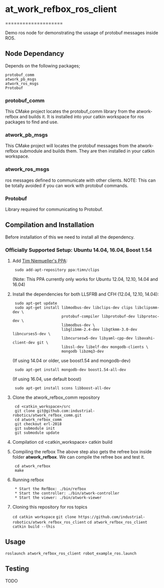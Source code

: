 # at_work_refbox_ros_client
====================

Demo ros node for demonstrating the ussage of protobuf messages inside ROS.

## Node Dependancy
Depends on the following packages;
```
protobuf_comm
atwork_pb_msgs
atwork_ros_msgs
Protobuf
```
### protobuf_comm

This CMake project locates the protobuf_comm library from the atwork-refbox and builds it.
It is installed into your catkin workspace for ros packages to find and use.


### atwork_pb_msgs

This CMake project will locates the protobuf messages from the atwork-refbox submodule and builds them. 
They are then installed in your catkin workspace.

### atwork_ros_msgs

ros messages defined to communicate with other clients.
NOTE: This can be totally avoided if you can work with protobuf commands.

### Protobuf
Library required for communicating to Protobuf.


## Compilation and Installation

Before installation of this we need to install all the dependency.
### Officially Supported Setup: Ubuntu 14.04, 16.04, Boost 1.54


1. Add [Tim Niemueller's PPA](https://launchpad.net/~timn/+archive/ubuntu/clips):
      
        sudo add-apt-repository ppa:timn/clips
    (Note: This PPA currently only works for Ubuntu 12.04, 12.10, 14.04 and 16.04)
    
2. Install the dependencies for both LLSFRB and CFH (12.04, 12.10, 14.04):
        
        sudo apt-get update
        sudo apt-get install libmodbus-dev libclips-dev clips libclipsmm-dev \
                             protobuf-compiler libprotobuf-dev libprotoc-dev \
                             libmodbus-dev \
                             libglibmm-2.4-dev libgtkmm-3.0-dev libncurses5-dev \
                             libncursesw5-dev libyaml-cpp-dev libavahi-client-dev git \
                             libssl-dev libelf-dev mongodb-clients \
                             mongodb libzmq3-dev

     (If using 14.04 or older, use boost1.54 and mongodb-dev)

        sudo apt-get install mongodb-dev boost1.54-all-dev

     (If using 16.04, use default boost)

        sudo apt-get install scons libboost-all-dev

3. Clone the atwork_refbox_comm repository

        cd <catkin_workspace>/src
        git clone git@github.com:industrial-robotics/atwork_refbox_comm.git
        cd atwork_refbox_comm
        git checkout erl-2018
        git submodule init
        git submodule update

4. Compilation 
        cd <catkin_workspace>
        catkin build


5. Compiling the refbox 
The above step also gets the refree box inside folder **atwork_refbox**.
We can compile the refree box and test it.

        cd atwork_refbox
        make 

6. Running refbox

        * Start the RefBox: ./bin/refbox
        * Start the controller: ./bin/atwork-controller
        * Start the viewer: ./bin/atwork-viewer

    

7. Cloning this repository for ros topics
    
    ``` cd catkin workspace ```
    ``` git clone https://github.com/industrial-robotics/atwork_refbox_ros_client ```
    ``` cd atwork_refbox_ros_client ```
    ``` catkin build --this ```

   
## Usage

```roslaunch atwork_refbox_ros_client robot_example_ros.launch```

## Testing 

TODO
